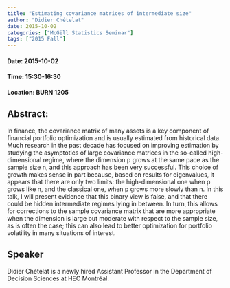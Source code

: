```yaml
---
title: "Estimating covariance matrices of intermediate size"
author: "Didier Chételat"
date: 2015-10-02
categories: ["McGill Statistics Seminar"]
tags: ["2015 Fall"]
---
```


#### Date: 2015-10-02
#### Time: 15:30-16:30
#### Location: BURN 1205

## Abstract:

In finance, the covariance matrix of many assets is a key component of financial portfolio optimization and is usually estimated from historical data. Much research in the past decade has focused on improving estimation by studying the asymptotics of large covariance matrices in the so-called high-dimensional regime, where the dimension p grows at the same pace as the sample size n, and this approach has been very successful. This choice of growth makes sense in part because, based on results for eigenvalues, it appears that there are only two limits: the high-dimensional one when p grows like n, and the classical one, when p grows more slowly than n. In this talk, I will present evidence that this binary view is false, and that there could be hidden intermediate regimes lying in between. In turn, this allows for corrections to the sample covariance matrix that are more appropriate when the dimension is large but moderate with respect to the sample size, as is often the case; this can also lead to better optimization for portfolio volatility in many situations of interest.



## Speaker


Didier Chételat is a newly hired Assistant Professor in the Department of Decision Sciences at HEC Montréal.
 